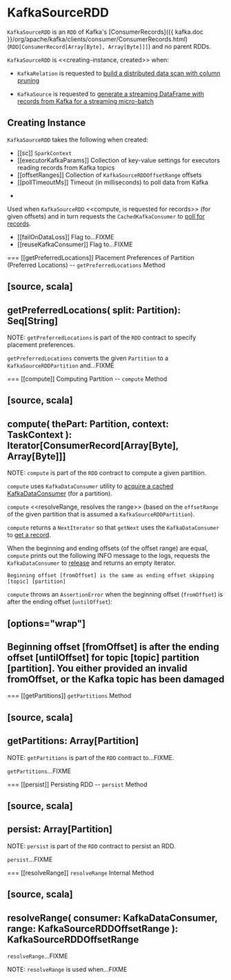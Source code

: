 # KafkaSourceRDD

`KafkaSourceRDD` is an `RDD` of Kafka's [ConsumerRecords]({{ kafka.doc }}/org/apache/kafka/clients/consumer/ConsumerRecords.html) (`RDD[ConsumerRecord[Array[Byte], Array[Byte]]]`) and no parent RDDs.

`KafkaSourceRDD` is <<creating-instance, created>> when:

* `KafkaRelation` is requested to [build a distributed data scan with column pruning](KafkaRelation.md#buildScan)

* `KafkaSource` is requested to [generate a streaming DataFrame with records from Kafka for a streaming micro-batch](KafkaSource.md#getBatch)

## Creating Instance

`KafkaSourceRDD` takes the following when created:

* [[sc]] `SparkContext`
* [[executorKafkaParams]] Collection of key-value settings for executors reading records from Kafka topics
* [[offsetRanges]] Collection of `KafkaSourceRDDOffsetRange` offsets
* [[pollTimeoutMs]] Timeout (in milliseconds) to poll data from Kafka
+
Used when `KafkaSourceRDD` <<compute, is requested for records>> (for given offsets) and in turn requests the `CachedKafkaConsumer` to [poll for records](CachedKafkaConsumer.md#poll).
* [[failOnDataLoss]] Flag to...FIXME
* [[reuseKafkaConsumer]] Flag to...FIXME

=== [[getPreferredLocations]] Placement Preferences of Partition (Preferred Locations) -- `getPreferredLocations` Method

[source, scala]
----
getPreferredLocations(
  split: Partition): Seq[String]
----

NOTE: `getPreferredLocations` is part of the `RDD` contract to specify placement preferences.

`getPreferredLocations` converts the given `Partition` to a `KafkaSourceRDDPartition` and...FIXME

=== [[compute]] Computing Partition -- `compute` Method

[source, scala]
----
compute(
  thePart: Partition,
  context: TaskContext
): Iterator[ConsumerRecord[Array[Byte], Array[Byte]]]
----

NOTE: `compute` is part of the `RDD` contract to compute a given partition.

`compute` uses `KafkaDataConsumer` utility to [acquire a cached KafkaDataConsumer](KafkaDataConsumer.md#acquire) (for a partition).

`compute` <<resolveRange, resolves the range>> (based on the `offsetRange` of the given partition that is assumed a `KafkaSourceRDDPartition`).

`compute` returns a `NextIterator` so that `getNext` uses the `KafkaDataConsumer` to [get a record](KafkaDataConsumer.md#get).

When the beginning and ending offsets (of the offset range) are equal, `compute` prints out the following INFO message to the logs, requests the `KafkaDataConsumer` to [release](KafkaDataConsumer.md#release) and returns an empty iterator.

```text
Beginning offset [fromOffset] is the same as ending offset skipping [topic] [partition]
```

`compute` throws an `AssertionError` when the beginning offset (`fromOffset`) is after the ending offset (`untilOffset`):

[options="wrap"]
----
Beginning offset [fromOffset] is after the ending offset [untilOffset] for topic [topic] partition [partition]. You either provided an invalid fromOffset, or the Kafka topic has been damaged
----

=== [[getPartitions]] `getPartitions` Method

[source, scala]
----
getPartitions: Array[Partition]
----

NOTE: `getPartitions` is part of the `RDD` contract to...FIXME.

`getPartitions`...FIXME

=== [[persist]] Persisting RDD -- `persist` Method

[source, scala]
----
persist: Array[Partition]
----

NOTE: `persist` is part of the `RDD` contract to persist an RDD.

`persist`...FIXME

=== [[resolveRange]] `resolveRange` Internal Method

[source, scala]
----
resolveRange(
  consumer: KafkaDataConsumer,
  range: KafkaSourceRDDOffsetRange
): KafkaSourceRDDOffsetRange
----

`resolveRange`...FIXME

NOTE: `resolveRange` is used when...FIXME
